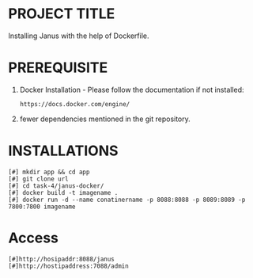 # PROJECT TITLE
  Installing Janus with the help of Dockerfile.

# PREREQUISITE
  1. Docker Installation
    - Please follow the documentation if not installed: 
       ```
       https://docs.docker.com/engine/
       ```
  2. fewer dependencies mentioned in the git repository.

# INSTALLATIONS
```
[#] mkdir app && cd app
[#] git clone url
[#] cd task-4/janus-docker/
[#] docker build -t imagename .
[#] docker run -d --name conatinername -p 8088:8088 -p 8089:8089 -p 7800:7800 imagename 
```
# Access
```
[#]http://hosipaddr:8088/janus
[#]http://hostipaddress:7088/admin 
```
